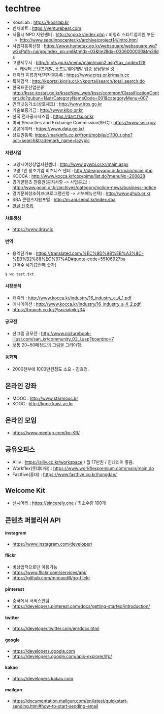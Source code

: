 # techtree
- KossLab : https://kosslab.kr
- 벤처비트 : https://venturebeat.com
- 서울시 NPO 지원센터 : http://snpo.kr/index.php / 비영리 스타트업지원 부문
    - http://www.seoulnpocenter.kr/archive/project14/intro.html
- 사업자등록신청 : https://www.hometax.go.kr/websquare/websquare.wq?w2xPath=/ui/pp/index_pp.xml&tmIdx=03&tm2lIdx=0306000000&tm3lIdx
- 고양세무서 : http://j.nts.go.kr/menu/main/main2.asp?tax_code=128
	- 캐릭터 콘텐츠개발, 소프트웨어개발 업종 상담받을 것.
- 캐릭터 이름검색/저작권등록 : https://www.cros.or.kr/main.cc
- 특허검색 : http://kportal.kipris.or.kr/kportal/search/total_search.do
- 한국표준산업분류 : http://kssc.kostat.go.kr/ksscNew_web/kssc/common/ClassificationContent.do?gubun=1&strCategoryNameCode=001&categoryMenu=007
- 인터넷등기소(상호체크) : http://www.iros.go.kr
- 기술보증기금 : http://www.kibo.or.kr
- 한국 전자공시시스템 : https://dart.fss.or.kr
- 미국 Securities and Exchange Commission(SEC) : https://www.sec.gov
- 공공데이터 : https://www.data.go.kr/
- 상표권등록: https://markinfo.co.kr/front/mobile/c1100_r.php?act=search&trademark_name=lazypic

#### 지원사업
- 고양시여성창업지원센터 : http://www.gywbi.or.kr/main.aspx
- 고양 1인 창조기업 비즈니스 센터 : http://ideagoyang.or.kr/main/main.php
- KOCCA : http://www.kocca.kr/cop/pims/list.do?menuNo=200828
- 경기콘텐츠 진흥원(공지사항 -> 사업공고) : http://www.gcon.or.kr/archives/category/notice-news/business-notice
- 경기문화창조허브(프로그램신청 -> 서부메뉴선택) : http://www.ghub.or.kr
- SBA 콘텐츠지원포털 : http://m.ani.seoul.kr/index.sba
- [한글 단축키](http://help.hancom.com/hoffice_mac/ko-KR/hwp/index.htm#t=view%2Ftoolbar%2Fshortcut(table).htm)

#### 챠트생성
- https://www.draw.io

#### 번역
- 용역단가표 : https://translated.com/%EC%9D%98%EB%A3%8C-%EB%B2%88%EC%97%AD#quote-code=55106927ba
- 단어수 세기(2번째 숫자)
```bash
$ wc test.txt
```

#### 시장분석
- 캐릭터 : http://www.kocca.kr/industry/16_industry_c_4_1.pdf
- 애니메이션 : http://www.kocca.kr/industry/16_industry_a_4_2.pdf
- https://brunch.co.kr/@socialmkt/34

#### 공모전
- 산그림 공모전 : http://www.picturebook-illust.com/san_kr/community_02_l.asp?boardno=7
- 보통 20~50매정도의 그림을 그려야함.

#### 동화책
- 2000천부에 1000만원정도 소요 - 김효정.

## 온라인 강좌
- MOOC : http://www.starmooc.kr
- KOOC : http://kooc.kaist.ac.kr

## 온라인 모임
- https://www.meetup.com/ko-KR/

## 공유오피스
- Alliv : https://alliv.co.kr/workspace / 월 17만원 / 인테리어 좋음.
- Workflex(롯데타워) : https://www.workflexpremium.com/main/main.do
- Fastfive(홍대) : https://www.fastfive.co.kr/hongdae/

## Welcome Kit
- 신시어리 : https://sincerely.one / 최소수량 100개

## 콘텐츠 퍼블리쉬 API

#### instagram
- https://www.instagram.com/developer/

#### flickr
- 비상업적으로만 이용가능
- https://www.flickr.com/services/api/
- https://github.com/mncaudill/go-flickr

#### pinterest
- 중국에서 서비스안됨.
- https://developers.pinterest.com/docs/getting-started/introduction/

#### twitter
- https://developer.twitter.com/en/docs.html

#### google
- https://developers.google.com
- https://developers.google.com/apis-explorer/#p/

#### kakao
- https://developers.kakao.com
 
#### mailgun
- https://documentation.mailgun.com/en/latest/quickstart-sending.html#how-to-start-sending-email
